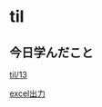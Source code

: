 # til

## 今日学んだこと

[til/13](https://github.com/tokiohamamatsu/til/blob/master/%E6%B4%BB%E5%8B%95%E8%A8%98%E9%8C%B2/2022/05/13.md)

[excel出力](https://github.com/tokiohamamatsu/til/blob/master/Javascript/excel%E5%87%BA%E5%8A%9B.md)